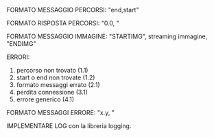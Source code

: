 FORMATO MESSAGGIO PERCORSI: "end,start"

FORMATO RISPOSTA PERCORSI: "0.0, <percorso>"

FORMATO MESSAGGIO IMMAGINE: "STARTIMG", streaming immagine, "ENDIMG"

ERRORI:
1) percorso non trovato (1.1)
2) start o end non trovate (1.2)
3) formato messaggi errato (2.1)
4) perdita connessione (3.1)
5) errore generico (4.1)

FORMATO MESSAGGI ERRORE: "x.y, <descrizione>"

IMPLEMENTARE LOG con la libreria logging.


